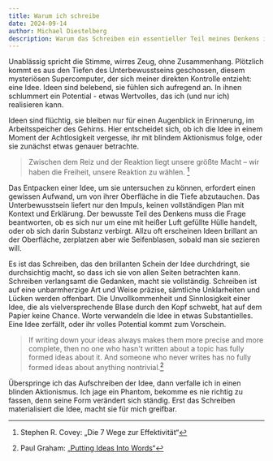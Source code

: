 ```yaml
---
title: Warum ich schreibe
date: 2024-09-14
author: Michael Diestelberg
description: Warum das Schreiben ein essentieller Teil meines Denkens ist
---
```

Unablässig spricht die Stimme, wirres Zeug, ohne Zusammenhang. Plötzlich kommt es aus den Tiefen des Unterbewusstseins geschossen, diesem mysteriösen Supercomputer, der sich meiner direkten Kontrolle entzieht: eine Idee. Ideen sind belebend, sie fühlen sich aufregend an. In ihnen schlummert ein Potential - etwas Wertvolles, das ich (und nur ich) realisieren kann.

Ideen sind flüchtig, sie bleiben nur für einen Augenblick in Erinnerung, im Arbeitsspeicher des Gehirns. Hier entscheidet sich, ob ich die Idee in einem Moment der Achtlosigkeit vergesse, ihr mit blindem Aktionismus folge, oder sie zunächst etwas genauer betrachte.

> Zwischen dem Reiz und der Reaktion liegt unsere größte Macht – wir haben die Freiheit, unsere Reaktion zu wählen. [^1]

[^1]: Stephen R. Covey: „Die 7 Wege zur Effektivität“

Das Entpacken einer Idee, um sie untersuchen zu können, erfordert einen gewissen Aufwand, um von ihrer Oberfläche in die Tiefe abzutauchen. Das Unterbewusstsein liefert nur den Impuls, keinen vollständigen Plan mit Kontext und Erklärung. Der bewusste Teil des Denkens muss die Frage beantworten, ob es sich nur um eine mit heißer Luft gefüllte Hülle handelt, oder ob sich darin Substanz verbirgt. Allzu oft erscheinen Ideen brillant an der Oberfläche, zerplatzen aber wie Seifenblasen, sobald man sie sezieren will.

Es ist das Schreiben, das den brillanten Schein der Idee durchdringt, sie durchsichtig macht, so dass ich sie von allen Seiten betrachten kann. Schreiben verlangsamt die Gedanken, macht sie vollständig. Schreiben ist auf eine unbarmherzige Art und Weise präzise, sämtliche Unklarheiten und Lücken werden offenbart. Die Unvollkommenheit und Sinnlosigkeit einer Idee, die als vielversprechende Blase durch den Kopf schwebt, hat auf dem Papier keine Chance. Worte verwandeln die Idee in etwas Substantielles. Eine Idee zerfällt, oder ihr volles Potential kommt zum Vorschein.

> If writing down your ideas always makes them more precise and more complete, then no one who hasn't written about a topic has fully formed ideas about it. And someone who never writes has no fully formed ideas about anything nontrivial.[^2]

[^2]: Paul Graham: [„Putting Ideas Into Words“](https://paulgraham.com/words.html)

Überspringe ich das Aufschreiben der Idee, dann verfalle ich in einen blinden Aktionismus. Ich jage ein Phantom, bekomme es nie richtig zu fassen, denn seine Form verändert sich ständig. Erst das Schreiben materialisiert die Idee, macht sie für mich greifbar. 